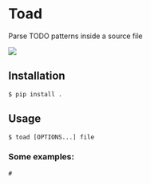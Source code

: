 # Toad
Parse TODO patterns inside a source file

<img src="assets/toad_example.gif">

## Installation
```
$ pip install .
```

## Usage
```console
$ toad [OPTIONS...] file
```

### Some examples:

```
#
```
